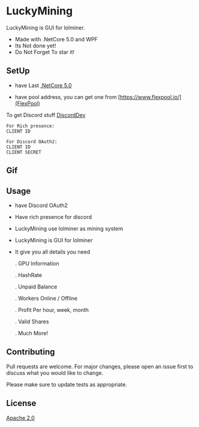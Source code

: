 # LuckyMining

LuckyMining is GUI for lolminer.

- Made with .NetCore 5.0 and WPF 
- Its Not done yet! 
- Do Not Forget To star it!

## SetUp

- have Last [.NetCore 5.0](https://dotnet.microsoft.com/download/dotnet/5.0)

- have pool address, you can get one from [https://www.flexpool.io/](FlexPool)

To get Discord stuff [DiscordDev](https://discord.com/developers/applications)
```
For Rich presence:
CLIENT ID 

For Discord OAuth2:
CLIENT ID 
CLIENT SECRET
```

## Gif

## Usage

- have Discord OAuth2
- Have rich presence for discord

- LuckyMining use lolminer as mining system 
- LuckyMining is GUI for lolminer 
- It give you all details you need
   
  . GPU Information

  . HashRate

  . Unpaid Balance

  . Workers Online / Offline
  
  . Profit Per hour, week, month
  
  . Valid Shares
  
   . Much More!



## Contributing
Pull requests are welcome. For major changes, please open an issue first to discuss what you would like to change.

Please make sure to update tests as appropriate.

## License
[Apache 2.0](https://www.apache.org/licenses/LICENSE-2.0)
